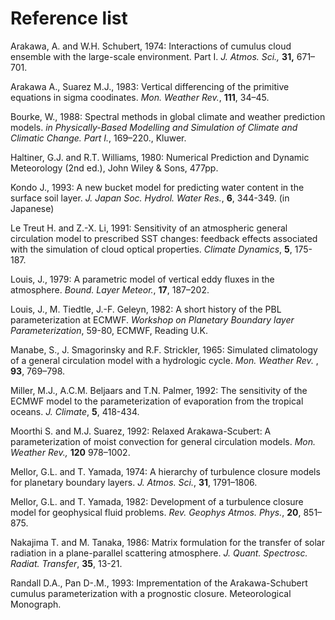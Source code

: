 # Reference list

Arakawa, A. and W.H. Schubert, 1974:
Interactions of cumulus cloud ensemble with the large-scale
environment. Part I. <span>*J. Atmos. Sci.,*</span> <span>**31,**</span> 671–701.

Arakawa A., Suarez M.J., 1983:
Vertical differencing of the primitive equations
in sigma coodinates.
<span>*Mon. Weather Rev.*</span>, <span>**111**</span>, 34–45.

Bourke, W., 1988:
Spectral methods in global climate and weather prediction models.
<span>*in Physically-Based Modelling and Simulation of Climate
and Climatic Change. Part I.*</span>, 169–220., Kluwer.

Haltiner, G.J. and R.T. Williams, 1980:
Numerical Prediction and Dynamic Meteorology (2nd ed.),
John Wiley & Sons, 477pp.

Kondo J., 1993:
A new bucket model for predicting water content
in the surface soil layer.
<span>*J. Japan Soc. Hydrol. Water Res.*</span>, <span>**6**</span>, 344-349. (in Japanese)

Le Treut H. and Z.-X. Li, 1991:
Sensitivity of an atmospheric general circulation model to
prescribed SST changes: feedback effects associated with the
simulation of cloud optical properties.
<span>*Climate Dynamics*</span>, <span>**5**</span>, 175-187.

Louis, J., 1979:
A parametric model of vertical eddy fluxes in the
atmosphere.
<span>*Bound. Layer Meteor.*</span>, <span>**17**</span>, 187–202.

Louis, J., M. Tiedtle, J.-F. Geleyn, 1982:
A short history of the PBL parameterization at ECMWF.
<span>*Workshop on Planetary Boundary layer Parameterization*</span>,
59-80, ECMWF, Reading U.K.

Manabe, S., J. Smagorinsky and R.F. Strickler, 1965:
Simulated climatology of a general circulation model
with a hydrologic cycle.
<span>*Mon. Weather Rev.*</span> , <span>**93**</span>, 769–798.

Miller, M.J., A.C.M. Beljaars and T.N. Palmer, 1992:
The sensitivity of the ECMWF model
to the parameterization of evaporation from the tropical oceans.
<span>*J. Climate*</span>, <span>**5**</span>, 418-434.

Moorthi S. and M.J. Suarez, 1992:
Relaxed Arakawa-Scubert: A parameterization of moist convection
for general circulation models.
<span>*Mon. Weather Rev.,*</span> <span>**120**</span> 978–1002.

Mellor, G.L. and T. Yamada, 1974:
A hierarchy of turbulence closure models
for planetary boundary layers.
<span>*J. Atmos. Sci.*</span>, <span>**31**</span>, 1791–1806.

Mellor, G.L. and T. Yamada, 1982:
Development of a turbulence closure
model for geophysical fluid problems.
<span>*Rev. Geophys Atmos. Phys.*</span>, <span>**20**</span>, 851–875.

Nakajima T. and M. Tanaka, 1986:
Matrix formulation for the transfer of solar radiation
in a plane-parallel scattering atmosphere.
<span>*J. Quant. Spectrosc. Radiat. Transfer*</span>, <span>**35**</span>, 13-21.

Randall D.A., Pan D-.M., 1993:
Imprementation of the Arakawa-Schubert cumulus parameterization
with a prognostic closure.
<span>Meteorological Monograph.</span>

